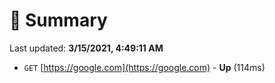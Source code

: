 # 📖 Summary
Last updated: **3/15/2021, 4:49:11 AM**

- `GET` [https://google.com](https://google.com) - **Up** (114ms)
